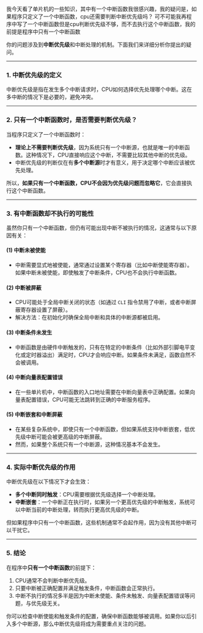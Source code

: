 
我今天看了单片机的一些知识，其中有一个中断函数我很感兴趣，我的疑问是，如果程序只定义了一个中断函数，cpu还需要判断中断优先级吗？ 可不可能我再程序中写了一个中断函数但是cpu判断优先级不够，而不去执行这个中断函数，我的前提是程序中只有一个中断函数


你的问题涉及到**中断优先级**和中断处理的机制。下面我们来详细分析你提出的疑问。

---

### **1. 中断优先级的定义**

中断优先级是指在发生多个中断请求时，CPU如何选择优先处理哪个中断。这在多中断的情况下是必要的，避免冲突。

---

### **2. 只有一个中断函数时，是否需要判断优先级？**

当程序只定义了一个中断函数时：

- **理论上不需要判断优先级**，因为系统只有一个中断源，也就是唯一的中断函数。这种情况下，CPU直接响应这个中断，不需要比较其他中断的优先级。
- 中断优先级的判断仅在有**多个中断源**时才有意义，用于决定哪个中断应该被优先处理。

所以，**如果只有一个中断函数，CPU不会因为优先级问题而忽略它**，它会直接执行这个中断函数。

---

### **3. 有中断函数却不执行的可能性**

虽然你只有一个中断函数，但仍有可能出现中断不被执行的情况，这通常与以下原因有关：

#### **(1) 中断未被使能**

- 中断需要显式地被使能，通常通过设置某个寄存器（比如中断使能寄存器）。如果中断未被使能，即使触发了中断条件，CPU也不会执行中断函数。

#### **(2) 中断被屏蔽**

- CPU可能处于全局中断关闭的状态（如通过 `CLI` 指令禁用了中断，或者中断屏蔽寄存器设置了屏蔽）。
- 解决方法：在初始化时确保全局中断和具体的中断源都被启用。

#### **(3) 中断条件未发生**

- 中断函数是由硬件中断触发的，只有在特定的中断条件（比如外部引脚电平变化或定时器溢出）满足时，CPU才会响应中断。如果条件未满足，函数自然不会被调用。

#### **(4) 中断向量表配置错误**

- 在一些单片机中，中断函数的入口地址需要在中断向量表中正确配置。如果向量表配置错误，CPU可能无法跳转到正确的中断服务程序。

#### **(5) 中断嵌套和中断屏蔽**

- 在某些复杂系统中，即使只有一个中断函数，但如果系统支持中断嵌套，低优先级中断可能会被更高级的中断屏蔽。
- 然而，如果整个系统只有一个中断源，这种情况基本不会发生。

---

### **4. 实际中断优先级的作用**

中断优先级在以下情况下才会生效：

- **多个中断同时触发**：CPU需要根据优先级选择一个中断处理。
- **中断嵌套**：一个中断正在执行时，如果另一个更高优先级的中断触发，系统可以中断当前的中断处理，转而执行更高优先级的中断。

但如果程序中只有一个中断函数，这些机制通常不会起作用，因为没有其他中断可以干扰它。

---

### **5. 结论**

在程序中**只有一个中断函数**的前提下：

1. CPU通常不会判断中断优先级。
2. 只要中断被正确配置并满足触发条件，中断函数会正常执行。
3. 中断不执行的情况多半是因为中断未使能、条件未触发、向量表配置错误等问题，与优先级无关。

你可以检查中断使能和触发条件的配置，确保中断函数能够被调用。如果你以后引入多个中断源，那么中断优先级将成为需要重点关注的问题。



